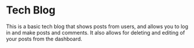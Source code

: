 # Tech Blog

This is a basic tech blog that shows posts from users, and allows you to log in and make posts and comments.  It also allows for deleting and editing of your posts from the dashboard.